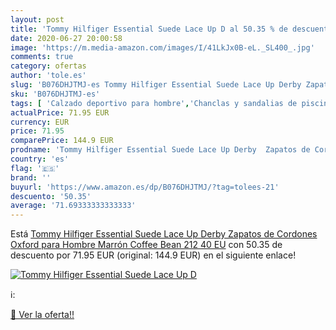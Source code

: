 ```yaml
---
layout: post
title: 'Tommy Hilfiger Essential Suede Lace Up D al 50.35 % de descuento'
date: 2020-06-27 20:00:58
image: 'https://m.media-amazon.com/images/I/41LkJx0B-eL._SL400_.jpg'
comments: true
category: ofertas
author: 'tole.es'
slug: 'B076DHJTMJ-es Tommy Hilfiger Essential Suede Lace Up Derby Zapatos de...'
sku: 'B076DHJTMJ-es'
tags: [ 'Calzado deportivo para hombre','Chanclas y sandalias de piscina para hombre','Sandalias de vestir para hombre','Zapatillas y calzado deportivo para hombre','Zapatos','Zapatos para hombre','Zapatos y complementos','zapatos', ]
actualPrice: 71.95 EUR
currency: EUR
price: 71.95
comparePrice: 144.9 EUR
prodname: 'Tommy Hilfiger Essential Suede Lace Up Derby  Zapatos de Cordones Oxford para Hombre  Marrón  Coffee Bean 212   40 EU'
country: 'es'
flag: '🇪🇸'
brand: ''
buyurl: 'https://www.amazon.es/dp/B076DHJTMJ/?tag=tolees-21'
descuento: '50.35'
average: '71.69333333333333'
---
```


Está [Tommy Hilfiger Essential Suede Lace Up Derby  Zapatos de Cordones Oxford para Hombre  Marrón  Coffee Bean 212   40 EU](https://www.amazon.es/dp/B076DHJTMJ/?tag=tolees-21) con 50.35 de descuento por 71.95 EUR (original: 144.9 EUR) en el siguiente enlace!

[![Tommy Hilfiger Essential Suede Lace Up D](https://m.media-amazon.com/images/I/41LkJx0B-eL._SL400_.jpg)](https://www.amazon.es/dp/B076DHJTMJ/?tag=tolees-21)

ℹ️:


[🛒 Ver la oferta!!](https://www.amazon.es/dp/B076DHJTMJ/?tag=tolees-21)
